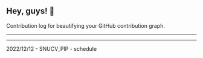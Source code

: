 ## Hey, guys! 👋

Contribution log for beautifying your GitHub contribution graph.

---



---

2022/12/12 - SNUCV_PIP - schedule